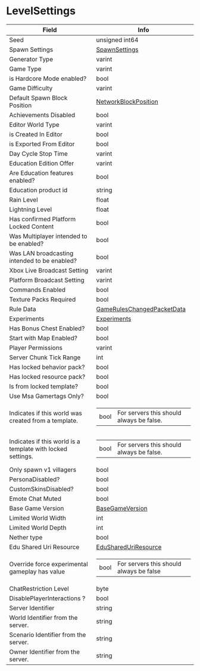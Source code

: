 # LevelSettings

<table><thead><tr><th>Field</th><th>Info</th></tr></thead><tbody>
<tr><td>Seed</td><td>unsigned int64</td></tr>
<tr><td>Spawn Settings</td><td><a href="../types/SpawnSettings.md">SpawnSettings</a></td></tr>
<tr><td>Generator Type</td><td>varint</td></tr>
<tr><td>Game Type</td><td>varint</td></tr>
<tr><td>is Hardcore Mode enabled?</td><td>bool</td></tr>
<tr><td>Game Difficulty</td><td>varint</td></tr>
<tr><td>Default Spawn Block Position</td><td><a href="../types/NetworkBlockPosition.md">NetworkBlockPosition</a></td></tr>
<tr><td>Achievements Disabled</td><td>bool</td></tr>
<tr><td>Editor World Type</td><td>varint</td></tr>
<tr><td>is Created In Editor</td><td>bool</td></tr>
<tr><td>is Exported From Editor</td><td>bool</td></tr>
<tr><td>Day Cycle Stop Time</td><td>varint</td></tr>
<tr><td>Education Edition Offer</td><td>varint</td></tr>
<tr><td>Are Education features enabled?</td><td>bool</td></tr>
<tr><td>Education product id</td><td>string</td></tr>
<tr><td>Rain Level</td><td>float</td></tr>
<tr><td>Lightning Level</td><td>float</td></tr>
<tr><td>Has confirmed Platform Locked Content</td><td>bool</td></tr>
<tr><td>Was Multiplayer intended to be enabled?</td><td>bool</td></tr>
<tr><td>Was LAN broadcasting intended to be enabled?</td><td>bool</td></tr>
<tr><td>Xbox Live Broadcast Setting</td><td>varint</td></tr>
<tr><td>Platform Broadcast Setting</td><td>varint</td></tr>
<tr><td>Commands Enabled</td><td>bool</td></tr>
<tr><td>Texture Packs Required</td><td>bool</td></tr>
<tr><td>Rule Data</td><td><a href="../types/GameRulesChangedPacketData.md">GameRulesChangedPacketData</a></td></tr>
<tr><td>Experiments</td><td><a href="../types/Experiments.md">Experiments</a></td></tr>
<tr><td>Has Bonus Chest Enabled?</td><td>bool</td></tr>
<tr><td>Start with Map Enabled?</td><td>bool</td></tr>
<tr><td>Player Permissions</td><td>varint</td></tr>
<tr><td>Server Chunk Tick Range</td><td>int</td></tr>
<tr><td>Has locked behavior pack?</td><td>bool</td></tr>
<tr><td>Has locked resource pack?</td><td>bool</td></tr>
<tr><td>Is from locked template?</td><td>bool</td></tr>
<tr><td>Use Msa Gamertags Only?</td><td>bool</td></tr>
<tr><td>Indicates if this world was created from a template.</td><td><table><tbody><tr><td>bool</td><td>For servers this should always be false.</td></tr></tbody></table></td></tr>
<tr><td>Indicates if this world is a template with locked settings.</td><td><table><tbody><tr><td>bool</td><td>For servers this should always be false.</td></tr></tbody></table></td></tr>
<tr><td>Only spawn v1 villagers</td><td>bool</td></tr>
<tr><td>PersonaDisabled?</td><td>bool</td></tr>
<tr><td>CustomSkinsDisabled?</td><td>bool</td></tr>
<tr><td>Emote Chat Muted</td><td>bool</td></tr>
<tr><td>Base Game Version</td><td><a href="../types/BaseGameVersion.md">BaseGameVersion</a></td></tr>
<tr><td>Limited World Width</td><td>int</td></tr>
<tr><td>Limited World Depth</td><td>int</td></tr>
<tr><td>Nether type</td><td>bool</td></tr>
<tr><td>Edu Shared Uri Resource</td><td><a href="../types/EduSharedUriResource.md">EduSharedUriResource</a></td></tr>
<tr><td>Override force experimental gameplay has value</td><td><table><tbody><tr><td>bool</td><td>For servers this should always be false</td></tr></tbody></table></td></tr>
<tr><td>ChatRestriction Level</td><td>byte</td></tr>
<tr><td>DisablePlayerInteractions ?</td><td>bool</td></tr>
<tr><td>Server Identifier</td><td>string</td></tr>
<tr><td>World Identifier from the server.</td><td>string</td></tr>
<tr><td>Scenario Identifier from the server.</td><td>string</td></tr>
<tr><td>Owner Identifier from the server.</td><td>string</td></tr>
</tbody></table>